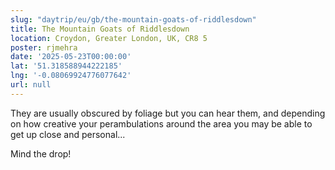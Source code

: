 ```yaml
---
slug: "daytrip/eu/gb/the-mountain-goats-of-riddlesdown"
title: The Mountain Goats of Riddlesdown
location: Croydon, Greater London, UK, CR8 5
poster: rjmehra
date: '2025-05-23T00:00:00'
lat: '51.318588944222185'
lng: '-0.08069924776077642'
url: null
---
```


They are usually obscured by foliage but you can hear them, and depending on how creative your perambulations around the area you may be able to get up close and personal...

Mind the drop!
